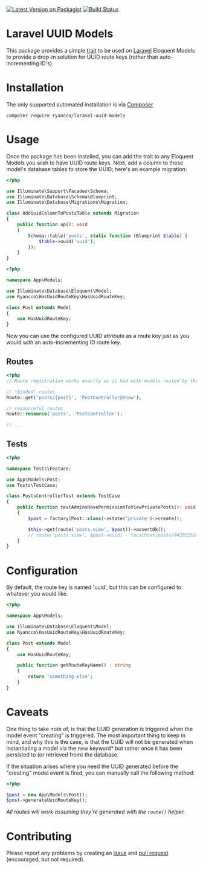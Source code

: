 [![Latest Version on Packagist](https://img.shields.io/packagist/v/ryancco/laravel-uuid-models.svg?style=flat-square)](https://packagist.org/packages/ryancco/laravel-uuid-models)
[![Build Status](https://img.shields.io/travis/ryancco/laravel-uuid-models/master.svg?style=flat-square)](https://travis-ci.org/ryancco/laravel-uuid-models)

# Laravel UUID Models
This package provides a simple [trait](http://php.net/manual/en/language.oop5.traits.php) to be used on [Laravel](https://laravel.com) Eloquent Models to provide a drop-in solution for UUID route keys (rather than auto-incrementing ID's).

 # Installation
The only supported automated installation is via [Composer](https://getcomposer.org)
 ```
composer require ryancco/laravel-uuid-models
```

# Usage
Once the package has been installed, you can add the trait to any Eloquent Models you wish to have UUID route keys. Next, add a column to these model's database tables to store the UUID; here's an example migration:

```php
<?php

use Illuminate\Support\Facades\Schema;
use Illuminate\Database\Schema\Blueprint;
use Illuminate\Database\Migrations\Migration;

class AddUuidColumnToPostsTable extends Migration
{
    public function up(): void
    {
        Schema::table('posts', static function (Blueprint $table) {
            $table->uuid('uuid');
        });
    }
}
```

```php
<?php

namespace App\Models;

use Illuminate\Database\Eloquent\Model;
use Ryancco\HasUuidRouteKey\HasUuidRouteKey;

class Post extends Model
{
    use HasUuidRouteKey;
}
```

Now you can use the configured UUID attribute as a route key just as you would with an auto-incrementing ID route key.

## Routes
```php
<?php
// Route registration works exactly as it had with models routed by the "id" attribute

// "binded" routes
Route::get('posts/{post}', 'PostController@show');

// resourceful routes
Route::resource('posts', 'PostController');

// ...
```

## Tests
```php
<?php

namespace Tests\Feature;

use App\Models\Post;
use Tests\TestCase;

class PostsControllerTest extends TestCase
{
    public function testAdminsHavePermissionToViewPrivatePosts(): void
    {
        $post = factory(Post::class)->state('private')->create();

        $this->get(route('posts.view', $post))->assertOk();
        // route('posts.view', $post->uuid) - localhost/posts/94205252-7c44-4e5b-ad75-682ac81fea84
    }
}
```

# Configuration
By default, the route key is named 'uuid', but this can be configured to whatever you would like.

```php
<?php

namespace App\Models;

use Illuminate\Database\Eloquent\Model;
use Ryancco\HasUuidRouteKey\HasUuidRouteKey;

class Post extends Model
{
    use HasUuidRouteKey;

    public function getRouteKeyName() : string
    {
        return 'something-else';
    }
}
```

# Caveats
One thing to take note of, is that the UUID generation is triggered when the model event "creating" is triggered. The most important thing to keep in mind, and why this is the case, is that the UUID will not be generated when instantiating a model via the new keyword* but rather once it has been persisted to (or retrieved from) the database. 

If the situation arises where you need the UUID generated before the "creating" model event is fired, you can manually call the following method:
```php
<?php

$post = new App\Models\Post();
$post->generateUuidRouteKey();
```

_All routes will work assuming they're generated with the `route()` helper._
 
 # Contributing
 Please report any problems by creating an [issue](https://github.com/ryancco/laravel-uuid-models/issues) and [pull request](https://github.com/ryancco/laravel-uuid-models/pulls) (encouraged, but not required).
